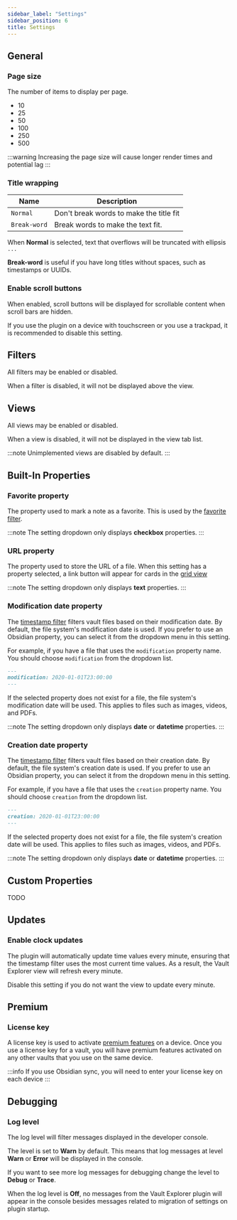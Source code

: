 ```yaml
---
sidebar_label: "Settings"
sidebar_position: 6
title: Settings
---
```


## General

### Page size

The number of items to display per page.

-   10
-   25
-   50
-   100
-   250
-   500

:::warning
Increasing the page size will cause longer render times and potential lag
:::

### Title wrapping

| Name         | Description                             |
| ------------ | --------------------------------------- |
| `Normal`     | Don't break words to make the title fit |
| `Break-word` | Break words to make the text fit.       |

When **Normal** is selected, text that overflows will be truncated with ellipsis `...`

**Break-word** is useful if you have long titles without spaces, such as timestamps or UUIDs.

### Enable scroll buttons

When enabled, scroll buttons will be displayed for scrollable content when scroll bars are hidden.

If you use the plugin on a device with touchscreen or you use a trackpad, it is recommended to disable this setting.

## Filters

All filters may be enabled or disabled.

When a filter is disabled, it will not be displayed above the view.

## Views

All views may be enabled or disabled.

When a view is disabled, it will not be displayed in the view tab list.

:::note
Unimplemented views are disabled by default.
:::

## Built-In Properties

### Favorite property

The property used to mark a note as a favorite. This is used by the [favorite filter](/docs/filters/favorite-filter).

:::note
The setting dropdown only displays **checkbox** properties.
:::

### URL property

The property used to store the URL of a file. When this setting has a property selected, a link button will appear for cards in the [grid view](/docs/views/grid)

:::note
The setting dropdown only displays **text** properties.
:::

### Modification date property

The [timestamp filter](/docs/filters/timestamp-filter) filters vault files based on their modification date. By default, the file system's modification date is used. If you prefer to use an Obsidian property, you can select it from the dropdown menu in this setting.

For example, if you have a file that uses the `modification` property name. You should choose `modification` from the dropdown list.

```markdown
---
modification: 2020-01-01T23:00:00
---
```

If the selected property does not exist for a file, the file system's modification date will be used. This applies to files such as images, videos, and PDFs.

:::note
The setting dropdown only displays **date** or **datetime** properties.
:::

### Creation date property

The [timestamp filter](/docs/filters/timestamp-filter) filters vault files based on their creation date. By default, the file system's creation date is used. If you prefer to use an Obsidian property, you can select it from the dropdown menu in this setting.

For example, if you have a file that uses the `creation` property name. You should choose `creation` from the dropdown list.

```markdown
---
creation: 2020-01-01T23:00:00
---
```

If the selected property does not exist for a file, the file system's creation date will be used. This applies to files such as images, videos, and PDFs.

:::note
The setting dropdown only displays **date** or **datetime** properties.
:::

## Custom Properties

TODO

## Updates

### Enable clock updates

The plugin will automatically update time values every minute, ensuring that the timestamp filter uses the most current time values. As a result, the Vault Explorer view will refresh every minute.

Disable this setting if you do not want the view to update every minute.

## Premium

### License key

A license key is used to activate [premium features](/docs/premium) on a device. Once you use a license key for a vault, you will have premium features activated on any other vaults that you use on the same device.

:::info
If you use Obsidian sync, you will need to enter your license key on each device
:::

## Debugging

### Log level

The log level will filter messages displayed in the developer console.

The level is set to **Warn** by default. This means that log messages at level **Warn** or **Error** will be displayed in the console.

If you want to see more log messages for debugging change the level to **Debug** or **Trace**.

When the log level is **Off**, no messages from the Vault Explorer plugin will appear in the console besides messages related to migration of settings on plugin startup.
